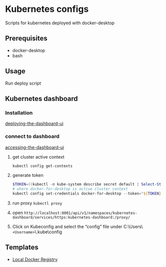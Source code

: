 # Kubernetes configs

Scripts for kubernetes deployed with docker-desktop

## Prerequisites

* docker-desktop
* bash

## Usage

Run deploy script

## Kubernetes dashboard

### Installation

[deploying-the-dashboard-ui](https://kubernetes.io/docs/tasks/access-application-cluster/web-ui-dashboard/#deploying-the-dashboard-ui)

### connect to dashboard

[accessing-the-dashboard-ui](https://kubernetes.io/docs/tasks/access-application-cluster/web-ui-dashboard/#accessing-the-dashboard-ui)

1. get cluster active context

    ```sh
    kubectl config get-contexts
    ```

1. generate token

    ```powershell
    $TOKEN=((kubectl -n kube-system describe secret default | Select-String "token:") -split " +")[1]
    # where docker-for-desktop is active cluster context
    kubectl config set-credentials docker-for-desktop --token="${TOKEN}"
    ```

1. run proxy `kubectl proxy`
1. open `http://localhost:8001/api/v1/namespaces/kubernetes-dashboard/services/https:kubernetes-dashboard:/proxy/`
1. Click on Kubeconfig and select the “config” file under C:\Users\\`<Username>`\\.kube\config

## Templates

* [Local Docker Registry](./docker-registry/README.md)
